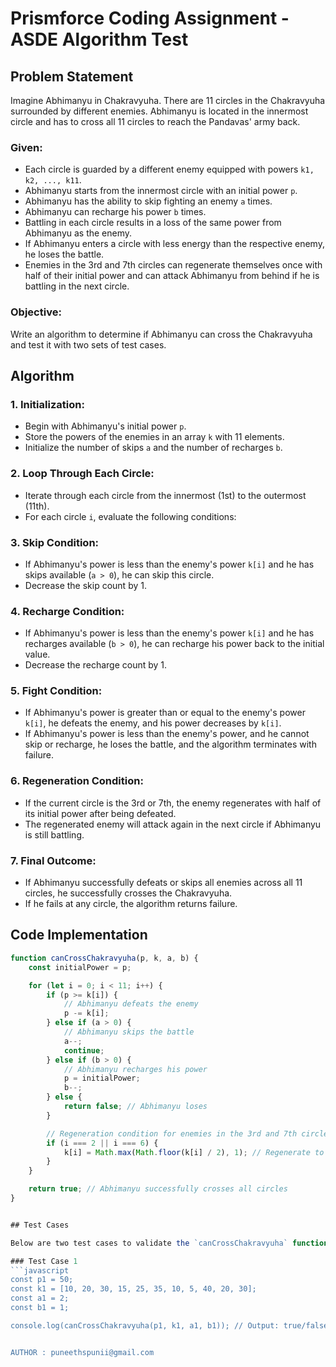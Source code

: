 # Prismforce Coding Assignment - ASDE Algorithm Test

## Problem Statement

Imagine Abhimanyu in Chakravyuha. There are 11 circles in the Chakravyuha surrounded by different enemies. Abhimanyu is located in the innermost circle and has to cross all 11 circles to reach the Pandavas' army back.

### Given:
- Each circle is guarded by a different enemy equipped with powers `k1, k2, ..., k11`.
- Abhimanyu starts from the innermost circle with an initial power `p`.
- Abhimanyu has the ability to skip fighting an enemy `a` times.
- Abhimanyu can recharge his power `b` times.
- Battling in each circle results in a loss of the same power from Abhimanyu as the enemy.
- If Abhimanyu enters a circle with less energy than the respective enemy, he loses the battle.
- Enemies in the 3rd and 7th circles can regenerate themselves once with half of their initial power and can attack Abhimanyu from behind if he is battling in the next circle.

### Objective:
Write an algorithm to determine if Abhimanyu can cross the Chakravyuha and test it with two sets of test cases.

## Algorithm

### 1. Initialization:
- Begin with Abhimanyu's initial power `p`.
- Store the powers of the enemies in an array `k` with 11 elements.
- Initialize the number of skips `a` and the number of recharges `b`.

### 2. Loop Through Each Circle:
- Iterate through each circle from the innermost (1st) to the outermost (11th).
- For each circle `i`, evaluate the following conditions:

### 3. Skip Condition:
- If Abhimanyu's power is less than the enemy's power `k[i]` and he has skips available (`a > 0`), he can skip this circle.
- Decrease the skip count by 1.

### 4. Recharge Condition:
- If Abhimanyu's power is less than the enemy's power `k[i]` and he has recharges available (`b > 0`), he can recharge his power back to the initial value.
- Decrease the recharge count by 1.

### 5. Fight Condition:
- If Abhimanyu's power is greater than or equal to the enemy's power `k[i]`, he defeats the enemy, and his power decreases by `k[i]`.
- If Abhimanyu's power is less than the enemy's power, and he cannot skip or recharge, he loses the battle, and the algorithm terminates with failure.

### 6. Regeneration Condition:
- If the current circle is the 3rd or 7th, the enemy regenerates with half of its initial power after being defeated.
- The regenerated enemy will attack again in the next circle if Abhimanyu is still battling.

### 7. Final Outcome:
- If Abhimanyu successfully defeats or skips all enemies across all 11 circles, he successfully crosses the Chakravyuha.
- If he fails at any circle, the algorithm returns failure.

## Code Implementation

```javascript
function canCrossChakravyuha(p, k, a, b) {
    const initialPower = p;

    for (let i = 0; i < 11; i++) {
        if (p >= k[i]) {
            // Abhimanyu defeats the enemy
            p -= k[i];
        } else if (a > 0) {
            // Abhimanyu skips the battle
            a--;
            continue;
        } else if (b > 0) {
            // Abhimanyu recharges his power
            p = initialPower;
            b--;
        } else {
            return false; // Abhimanyu loses
        }

        // Regeneration condition for enemies in the 3rd and 7th circles
        if (i === 2 || i === 6) {
            k[i] = Math.max(Math.floor(k[i] / 2), 1); // Regenerate to half power (at least 1)
        }
    }

    return true; // Abhimanyu successfully crosses all circles
}


## Test Cases

Below are two test cases to validate the `canCrossChakravyuha` function.

### Test Case 1
```javascript
const p1 = 50;
const k1 = [10, 20, 30, 15, 25, 35, 10, 5, 40, 20, 30];
const a1 = 2;
const b1 = 1;

console.log(canCrossChakravyuha(p1, k1, a1, b1)); // Output: true/false


AUTHOR : puneethspunii@gmail.com
